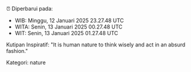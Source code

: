 ⏰ Diperbarui pada:
- WIB: Minggu, 12 Januari 2025 23.27.48 UTC
- WITA: Senin, 13 Januari 2025 00.27.48 UTC
- WIT: Senin, 13 Januari 2025 01.27.48 UTC

Kutipan Inspiratif:
"It is human nature to think wisely and act in an absurd fashion."


Kategori: nature

